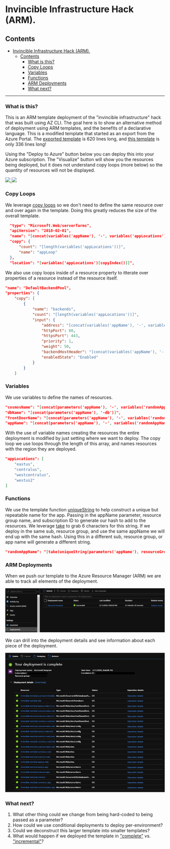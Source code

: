 # Invincible Infrastructure Hack (ARM).

## Contents
- [Invincible Infrastructure Hack (ARM).](#invincible-infrastructure-hack-arm)
  - [Contents](#contents)
    - [What is this?](#what-is-this)
    - [Copy Loops](#copy-loops)
    - [Variables](#variables)
    - [Functions](#functions)
    - [ARM Deployments](#arm-deployments)
    - [What next?](#what-next)

---

### What is this?

 This is an ARM template deployment of the "invincible infrastructure" hack that was built using AZ CLI. The goal here is to show an alternative method of deployment using ARM templates, and the benefits of a declarative language. This is a modified template that started as an export from the Azure Portal. The [exported template](https://github.com/edm-ms/invincible-env/blob/master/armTemplates/Portal%20Export/template.json) is 620 lines long, and [this template](https://github.com/edm-ms/invincible-env/blob/master/armTemplates/template.json) is only 336 lines long!

 Using the "Deploy to Azure" button below you can deploy this into your Azure subscription. The "Visualize" button will show you the resources being deployed, but it does not understand copy loops (more below) so the quantity of resources will not be displayed.

 <a href="https://portal.azure.com/#create/Microsoft.Template/uri/https%3A%2F%2Fraw.githubusercontent.com%2Fedm-ms%2Finvincible-env%2Fmaster%2FarmTemplates%2Ftemplate.json" target="_blank" rel="noopener noreferrer">


<img src="http://azuredeploy.net/deploybutton.png"/>

</a>

<a href="http://armviz.io/#/?load=https%3A%2F%2Fraw.githubusercontent.com%2Fedm-ms%2Finvincible-env%2Fmaster%2FarmTemplates%2Ftemplate.json" target="_blank" rel="noopener noreferrer">

<img src="http://armviz.io/visualizebutton.png"/>

</a>

### Copy Loops

We leverage [copy loops](https://docs.microsoft.com/en-us/azure/azure-resource-manager/templates/copy-variables#variable-iteration) so we don't need to define the same resource over and over again in the template. Doing this greatly reduces the size of the overall template.

```json
  "type": "Microsoft.Web/serverfarms",
  "apiVersion": "2018-02-01",
  "name": "[concat(variables('appName'), '-', variables('appLocations')[copyIndex()], variables('appServiceSuffix'))]",
  "copy": {
      "count": "[length(variables('appLocations'))]",
      "name": "appLoop"
  },
  "location": "[variables('appLocations')[copyIndex()]]",
```


We also use copy loops inside of a resource property to itterate over properties of a resource instead of the resource itself.

```json
"name": "DefaultBackendPool",
"properties": {
    "copy": [
        {
            "name": "backends",
            "count": "[length(variables('appLocations'))]",
            "input": {
                "address": "[concat(variables('appName'), '-', variables('appLocations')[copyIndex('backends')], variables('webAppSuffix'), '.azurewebsites.net')]",
                "httpPort": 80,
                "httpsPort": 443,
                "priority": 1,
                "weight": 50,
                "backendHostHeader": "[concat(variables('appName'), '-', variables('appLocations')[copyIndex('backends')], variables('webAppSuffix'), '.azurewebsites.net')]",
                "enabledState": "Enabled"
            }
        }
    ]
```

### Variables 

We use variables to define the names of resources.

```json
"cosmosName": "[concat(parameters('appName'), '-', variables('randomAppName'), '-cosmos')]",
"dbName": "[concat(parameters('appName'), '-db')]",
"frontDoorName": "[concat(parameters('appName'), '-', variables('randomAppName'), '-afd')]",
"appName": "[concat(parameters('appName'), '-', variables('randomAppName'))]",
```

With the use of variable names creating the resources the entire deployment is modified by just setting where we want to deploy. The copy loop we use loops through the length of this array, and names resources with the region they are deployed.

```json
"appLocations": [
    "eastus",
    "centralus",
    "westcentralus",
    "westus2"
]
```

### Functions

We use the template function [uniqueString](https://docs.microsoft.com/en-us/azure/azure-resource-manager/templates/template-functions-string#uniquestring) to help construct a unique but repeatable name for the app. Passing in the appName parameter, resource group name, and subscription ID to generate our hash to add to the resources. We leverage [take](https://docs.microsoft.com/en-us/azure/azure-resource-manager/templates/template-functions-array#take) to grab 6 characters for this string. If we deploy in the same sub, resource group, and use the same appName we will end up with the same hash. Using this in a different sub, resource group, or app name will generate a different string.

```json
"randomAppName": "[take(uniqueString(parameters('appName'), resourceGroup().name, subscription().subscriptionId), 6)]",
```

### ARM Deployments 

When we push our template to the Azure Resource Manager (ARM) we are able to track all elements of the deployment.

<img src="/armTemplates/images/deployment.png">

We can drill into the deployment details and see information about each piece of the deployment.

<img src="/armTemplates/images/deploymentInfo.png">

### What next? 
1. What other thing could we change from being hard-coded to being passed as a parameter?
2. How could we use conditional deployments to deploy per-environment?
3. Could we deconstruct this larger template into smaller templates?
4. What would happen if we deployed the template in ["complete"](https://docs.microsoft.com/en-us/azure/azure-resource-manager/templates/deployment-modes#complete-mode) vs. ["incremental"](https://docs.microsoft.com/en-us/azure/azure-resource-manager/templates/deployment-modes#incremental-mode)?